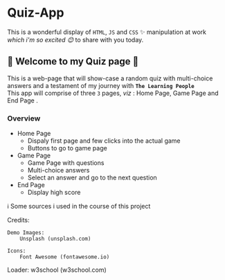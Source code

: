 # Quiz-App


This is a wonderful display of `HTML`, `JS` and `CSS` :sparkles: manipulation at work <br>
*which i'm so excited :blush:* to share with you today.

## :blossom: Welcome to my Quiz page :blossom:

This is a web-page that will show-case a random quiz with multi-choice answers and a testament of my journey with **`The Learning People`**<br>
This app will comprise of three `3` pages, *viz* : Home Page, Game Page and End Page .

### Overview

* Home Page
  * Dispaly first page and few clicks into the actual game
  * Buttons to go to game page
* Game Page
  * Game Page with questions
  * Multi-choice answers
  * Select an answer and go to the next question
* End Page
  * Display high score

:information_source: Some sources i used in the course of this project

Credits:

	Demo Images:
		Unsplash (unsplash.com)

	Icons:
		Font Awesome (fontawesome.io)

  Loader:
    w3school (w3school.com)

	
  
